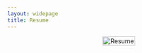 ```yaml
---
layout: widepage
title: Resume
---
```

<div style="display: flex; justify-content: center; width: 100%; max-width: 1200px; margin: 0 auto;">
    <a href="{{ site.baseurl }}/assets/img/Rostal_Resume_2024.pdf" download>
        <img src="{{ site.baseurl }}/assets/img/Rostal_Resume_2024.png" alt="Resume" style="width: 100%; max-width: 1000px; height: auto;">
    </a>
</div>
